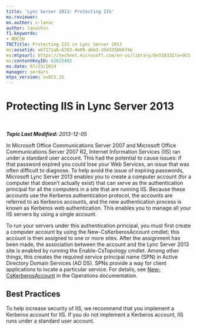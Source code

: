 ```yaml
---
title: 'Lync Server 2013: Protecting IIS'
ms.reviewer: 
ms.author: v-lanac
author: lanachin
f1.keywords:
- NOCSH
TOCTitle: Protecting IIS in Lync Server 2013
ms:assetid: a67171a6-6703-4e09-abb3-35d335bb674e
ms:mtpsurl: https://technet.microsoft.com/en-us/library/Dn518332(v=OCS.15)
ms:contentKeyID: 62625492
ms.date: 07/23/2014
manager: serdars
mtps_version: v=OCS.15
---
```


# Protecting IIS in Lync Server 2013

<div data-xmlns="http://www.w3.org/1999/xhtml">

<div class="topic" data-xmlns="http://www.w3.org/1999/xhtml" data-msxsl="urn:schemas-microsoft-com:xslt" data-cs="https://msdn.microsoft.com/">

<div data-asp="https://msdn2.microsoft.com/asp">



</div>

<div id="mainSection">

<div id="mainBody">

<span> </span>

_**Topic Last Modified:** 2013-12-05_

In Microsoft Office Communications Server 2007 and Microsoft Office Communications Server 2007 R2, Internet Information Services (IIS) ran under a standard user account. This had the potential to cause issues: if that password expired you could lose your Web Services, an issue that was often difficult to diagnose. To help avoid the issue of expiring passwords, Microsoft Lync Server 2013 enables you to create a computer account (for a computer that doesn’t actually exist) that can serve as the authentication principal for all the computers in a site that are running IIS. Because these accounts use the Kerberos authentication protocol, the accounts are referred to as Kerberos accounts, and the new authentication process is known as Kerberos web authentication. This enables you to manage all your IIS servers by using a single account.

To run your servers under this authentication principal, you must first create a computer account by using the New-CsKerberosAccount cmdlet; this account is then assigned to one or more sites. After the assignment has been made, the association between the account and the Lync Server 2013 site is enabled by running the Enable-CsTopology cmdlet. Among other things, this creates the required service principal name (SPN) in Active Directory Domain Services (AD DS). SPNs provide a way for client applications to locate a particular service. For details, see [New-CsKerberosAccount](https://docs.microsoft.com/powershell/module/skype/New-CsKerberosAccount) in the Operations documentation.

<div>

## Best Practices

To help increase security of IIS, we recommend that you implement a Kerberos account for IIS. If you do not implement a Kerberos account, IIS runs under a standard user account.

</div>

</div>

<span> </span>

</div>

</div>

</div>

